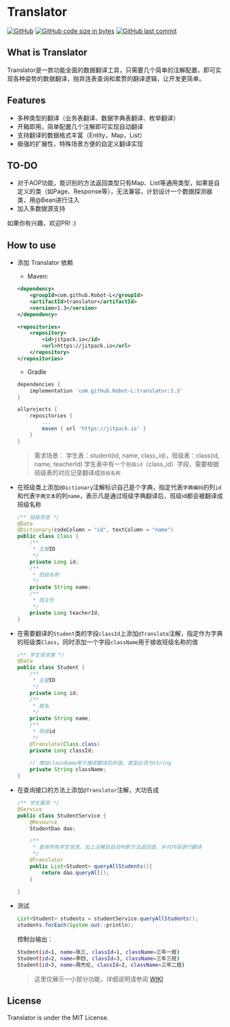 # Translator
[![GitHub](https://img.shields.io/badge/license-MIT-green.svg)](http://opensource.org/licenses/MIT)
[![GitHub code size in bytes](https://img.shields.io/github/languages/code-size/Robot-L/translator)]()
[![GitHub last commit](https://img.shields.io/github/last-commit/Robot-L/translator?label=Last%20commit)]()


## What is Translator
Translator是一款功能全面的数据翻译工具，只需要几个简单的注解配置，即可实现各种姿势的数据翻译，抛弃连表查询和累赘的翻译逻辑，让开发更简单。

## Features
- 多种类型的翻译（业务表翻译、数据字典表翻译、枚举翻译）
- 开箱即用，简单配置几个注解即可实现自动翻译
- 支持翻译的数据格式丰富（Entity，Map，List）
- 极强的扩展性，特殊场景方便的自定义翻译实现
## TO-DO
- 对于AOP功能，能识别的方法返回类型只有Map、List等通用类型，如果是自定义的类（如Page、Response等），无法兼容，计划设计一个数据探测器类，用@Bean进行注入
- 加入多数据源支持

如果你有兴趣，欢迎PR! :)

## How to use
* 添加 Translator 依赖

    * Maven:
    ```xml
    <dependency>
        <groupId>com.github.Robot-L</groupId>
        <artifactId>translator</artifactId>
        <version>1.3</version>
    </dependency>
    
    ```
    ```xml
    <repositories>
        <repository>
            <id>jitpack.io</id>
            <url>https://jitpack.io</url>
        </repository>
    </repositories>
    ```
    * Gradle
    ```groovy
    dependencies {
        implementation 'com.github.Robot-L:translator:1.3'
    }
    ```
    ```groovy
    allprojects {
        repositories {
            ...
            maven { url 'https://jitpack.io' }
        }
    }
    ```
    
  > 需求场景：
  > 学生表：student(id, name, class_id)，班级表：class(id, name, teacherId)
  > 学生表中有一个`班级id`（class_id）字段，需要根据班级表的对应记录翻译成`班级名称`
  
* 在班级类上添加`@Dictionary`注解标识自己是个字典，指定代表`字典编码`的列`id`和代表`字典文本`的列`name`，表示凡是通过班级字典翻译后，班级id都会被翻译成班级名称
  ```java
  /** 班级信息 */
  @Data
  @Dictionary(codeColumn = "id", textColumn = "name")
  public class Class {
      /**
       * 主键ID
       */
      private Long id;
      /**
       * 班级名称
       */
      private String name;
      /**
       * 班主任
       */
      private Long teacherId;
  }
  ```
  
* 在需要翻译的`Student`类的字段`classId`上添加`@Translate`注解，指定作为字典的班级类`Class`，同时添加一个字段`className`用于接收班级名称的值
    ```java
    /** 学生信息类 */
    @Data
    public class Student {
        /**
         * 主键ID
         */
        private Long id;
        /**
         * 姓名
         */
        private String name;
        /**
         * 班级id
         */
        @Translate(Class.class)
        private Long classId;
        
        // 增加className用于接收翻译后的值，类型必须为String
        private String className;
    }
    ```
  
* 在查询接口的方法上添加`@Translator`注解，大功告成
  ```java
  /** 学生服务 */
  @Service
  public class StudentService {
      @Resource
      StudentDao dao;
  
      /**
       * 查询所有学生信息，加上注解后自动判断方法返回值，并对内容进行翻译
       */
      @Translator
      public List<Student> queryAllStudents(){
          return dao.queryAll();
      } 
     
  }
  ```
  
* 测试
  ```java
  List<Student> students = studentService.queryAllStudents();
  students.forEach(System.out::println);
  ```
  控制台输出：
  
  ```sh
  Student(id=1, name=张三, classId=1, className=三年一班)
  Student(id=2, name=李四, classId=3, className=三年三班)
  Student(id=3, name=周杰伦, classId=2, className=三年二班)
  ```
  >这里仅展示一小部分功能，详细说明请参阅 [WIKI](https://github.com/Robot-L/translator/wiki)
  
## License
Translator is under the MIT License.
